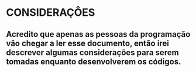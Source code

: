 # CONSIDERAÇÔES
## Acredito que apenas as pessoas da programação vão chegar a ler esse documento, então irei descrever algumas considerações para serem tomadas enquanto desenvolverem os códigos.
